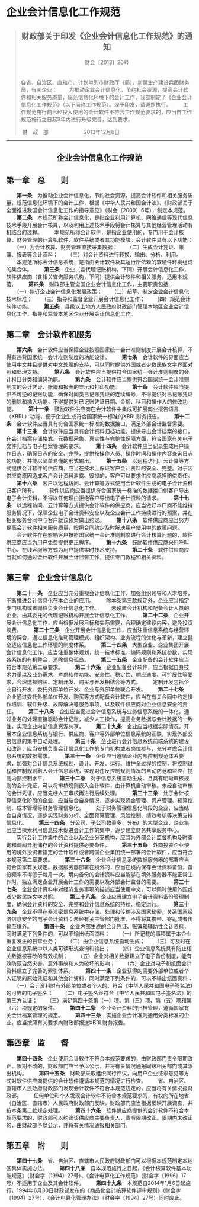 # 企业会计信息化工作规范

> <center><h2>财政部关于印发《企业会计信息化工作规范》的通知</h2></center>
>
> <center>财会〔2013〕20号</center>　 
>
> 各省、自治区、直辖市、计划单列市财政厅（局），新疆生产建设兵团财务局，有关企业：
> 　　为推动企业会计信息化，节约社会资源，提高会计软件和相关服务质量，规范信息化环境下的会计工作，我部制定了《企业会计信息化工作规范》（以下简称工作规范）。现予印发，请遵照执行。
> 　　工作规范施行前已经投入使用的会计软件不符合工作规范要求的，应当自工作规范施行之日起3年内进行升级完善，达到要求。
>
> ​                 财　政　部　　　 　　　
> ​              2013年12月6日　　　

---------------



<center><h2>企业会计信息化工作规范</h2></center>



## 第一章　总　　则

　　**第一条**　为推动企业会计信息化，节约社会资源，提高会计软件和相关服务质量，规范信息化环境下的会计工作，根据《中华人民共和国会计法》、《财政部关于全面推进我国会计信息化工作的指导意见》（财会〔2009〕6号），制定本规范。
　　**第二条**　本规范所称会计信息化，是指企业利用计算机、网络通信等现代信息技术手段开展会计核算，以及利用上述技术手段将会计核算与其他经营管理活动有机结合的过程。
　　本规范所称会计软件，是指企业使用的，专门用于会计核算、财务管理的计算机软件、软件系统或者其功能模块。会计软件具有以下功能：
　　（一）为会计核算、财务管理直接采集数据；
　　（二）生成会计凭证、账簿、报表等会计资料；
　　（三）对会计资料进行转换、输出、分析、利用。
　　本规范所称会计信息系统，是指由会计软件及其运行所依赖的软硬件环境组成的集合体。
　　**第三条**　企业（含代理记账机构，下同）开展会计信息化工作，软件供应商（含相关咨询服务机构，下同）提供会计软件和相关服务，适用本规范。
　　**第四条**　财政部主管全国企业会计信息化工作，主要职责包括：
　　（一）拟订企业会计信息化发展政策；
　　（二）起草、制定企业会计信息化技术标准；
　　（三）指导和监督企业开展会计信息化工作；
　　（四）规范会计软件功能。
　　**第五条**　县级以上地方人民政府财政部门管理本地区企业会计信息化工作，指导和监督本地区企业开展会计信息化工作。

## 第二章　会计软件和服务

　　**第六条**　会计软件应当保障企业按照国家统一会计准则制度开展会计核算，不得有违背国家统一会计准则制度的功能设计。
　　**第七条**　会计软件的界面应当使用中文并且提供对中文处理的支持，可以同时提供外国或者少数民族文字界面对照和处理支持。
　　**第八条**　会计软件应当提供符合国家统一会计准则制度的会计科目分类和编码功能。
　　**第九条**　会计软件应当提供符合国家统一会计准则制度的会计凭证、账簿和报表的显示和打印功能。
　　**第十条**　会计软件应当提供不可逆的记账功能，确保对同类已记账凭证的连续编号，不得提供对已记账凭证的删除和插入功能，不得提供对已记账凭证日期、金额、科目和操作人的修改功能。
　　**第十一条**　鼓励软件供应商在会计软件中集成可扩展商业报告语言（XBRL）功能，便于企业生成符合国家统一标准的XBRL财务报告。
　　**第十二条**　会计软件应当具有符合国家统一标准的数据接口，满足外部会计监督需要。
　　**第十三条**　会计软件应当具有会计资料归档功能，提供导出会计档案的接口，在会计档案存储格式、元数据采集、真实性与完整性保障方面，符合国家有关电子文件归档与电子档案管理的要求。
　　**第十四条**　会计软件应当记录生成用户操作日志，确保日志的安全、完整，提供按操作人员、操作时间和操作内容查询日志的功能，并能以简单易懂的形式输出。
　　**第十五条**　以远程访问、云计算等方式提供会计软件的供应商，应当在技术上保证客户会计资料的安全、完整。对于因供应商原因造成客户会计资料泄露、毁损的，客户可以要求供应商承担赔偿责任。
　　**第十六条**　客户以远程访问、云计算等方式使用会计软件生成的电子会计资料归客户所有。
　　软件供应商应当提供符合国家统一标准的数据接口供客户导出电子会计资料，不得以任何理由拒绝客户导出电子会计资料的请求。
　　**第十七条**　以远程访问、云计算等方式提供会计软件的供应商，应当做好本厂商不能维持服务情况下，保障企业电子会计资料安全以及企业会计工作持续进行的预案，并在相关服务合同中与客户就该预案做出约定。
　　**第十八条**　软件供应商应当努力提高会计软件相关服务质量，按照合同约定及时解决用户使用中的故障问题。
　　会计软件存在影响客户按照国家统一会计准则制度进行会计核算问题的，软件供应商应当为用户免费提供更正程序。
　　**第十九条**　鼓励软件供应商采用呼叫中心、在线客服等方式为用户提供实时技术支持。
　　**第二十条**　软件供应商应当就如何通过会计软件开展会计监督工作，提供专门教程和相关资料。

## 第三章　企业会计信息化

　　**第二十一条**　企业应当充分重视会计信息化工作，加强组织领导和人才培养，不断推进会计信息化在本企业的应用。
　　除本条第三款规定外，企业应当指定专门机构或者岗位负责会计信息化工作。
　　未设置会计机构和配备会计人员的企业，由其委托的代理记账机构开展会计信息化工作。
　　**第二十二条**　企业开展会计信息化工作，应当根据发展目标和实际需要，合理确定建设内容，避免投资浪费。
　　**第二十三条**　企业开展会计信息化工作，应当注重信息系统与经营环境的契合，通过信息化推动管理模式、组织架构、业务流程的优化与革新，建立健全适应信息化工作环境的制度体系。
　　**第二十四条**　大型企业、企业集团开展会计信息化工作，应当注重整体规划，统一技术标准、编码规则和系统参数，实现各系统的有机整合，消除信息孤岛。
　　**第二十五条**　企业配备的会计软件应当符合本规范第二章要求。
　　**第二十六条**　企业配备会计软件，应当根据自身技术力量以及业务需求，考虑软件功能、安全性、稳定性、响应速度、可扩展性等要求，合理选择购买、定制开发、购买与开发相结合等方式。
　　定制开发包括企业自行开发、委托外部单位开发、企业与外部单位联合开发。
　　**第二十七条**　企业通过委托外部单位开发、购买等方式配备会计软件，应当在有关合同中约定操作培训、软件升级、故障解决等服务事项，以及软件供应商对企业信息安全的责任。
　　**第二十八条**　企业应当促进会计信息系统与业务信息系统的一体化，通过业务的处理直接驱动会计记账，减少人工操作，提高业务数据与会计数据的一致性，实现企业内部信息资源共享。
　　**第二十九条**　企业应当根据实际情况，开展本企业信息系统与银行、供应商、客户等外部单位信息系统的互联，实现外部交易信息的集中自动处理。
　　**第三十条**　企业进行会计信息系统前端系统的建设和改造，应当安排负责会计信息化工作的专门机构或者岗位参与，充分考虑会计信息系统的数据需求。
　　**第三十一条**　企业应当遵循企业内部控制规范体系要求，加强对会计信息系统规划、设计、开发、运行、维护全过程的控制，将控制过程和控制规则融入会计信息系统，实现对违反控制规则情况的自动防范和监控，提高内部控制水平。
　　**第三十二条**　对于信息系统自动生成、且具有明晰审核规则的会计凭证，可以将审核规则嵌入会计软件，由计算机自动审核。未经自动审核的会计凭证，应当先经人工审核再进行后续处理。
　　**第三十三条**　处于会计核算信息化阶段的企业，应当结合自身情况，逐步实现资金管理、资产管理、预算控制、成本管理等财务管理信息化。
　　处于财务管理信息化阶段的企业，应当结合自身情况，逐步实现财务分析、全面预算管理、风险控制、绩效考核等决策支持信息化。
　　**第三十四条**　分公司、子公司数量多、分布广的大型企业、企业集团应当探索利用信息技术促进会计工作的集中，逐步建立财务共享服务中心。
　　实行会计工作集中的企业以及企业分支机构，应当为外部会计监督机构及时查询和调阅异地储存的会计资料提供必要条件。
　　**第三十五条**　外商投资企业使用的境外投资者指定的会计软件或者跨国企业集团统一部署的会计软件，应当符合本规范第二章要求。
　　**第三十六条**　企业会计信息系统数据服务器的部署应当符合国家有关规定。数据服务器部署在境外的，应当在境内保存会计资料备份，备份频率不得低于每月一次。境内备份的会计资料应当能够在境外服务器不能正常工作时，独立满足企业开展会计工作的需要以及外部会计监督的需要。
　　**第三十七条**　企业会计资料中对经济业务事项的描述应当使用中文，可以同时使用外国或者少数民族文字对照。
　　**第三十八条**　企业应当建立电子会计资料备份管理制度，确保会计资料的安全、完整和会计信息系统的持续、稳定运行。
　　**第三十九条**　企业不得在非涉密信息系统中存储、处理和传输涉及国家秘密，关系国家经济信息安全的电子会计资料；未经有关主管部门批准，不得将其携带、寄运或者传输至境外。
　　**第四十条**　企业内部生成的会计凭证、账簿和辅助性会计资料，同时满足下列条件的，可以不输出纸面资料：
　　（一）所记载的事项属于本企业重复发生的日常业务；
　　（二）由企业信息系统自动生成；
　　（三）可及时在企业信息系统中以人类可读形式查询和输出；
　　（四）企业信息系统具有防止相关数据被篡改的有效机制；
　　（五）企业对相关数据建立了电子备份制度，能有效防范自然灾害、意外事故和人为破坏的影响；
　　（六）企业对电子和纸面会计资料建立了完善的索引体系。
　　**第四十一条**　企业获得的需要外部单位或者个人证明的原始凭证和其他会计资料，同时满足下列条件的，可以不输出纸面资料：
　　（一）会计资料附有外部单位或者个人的、符合《中华人民共和国电子签名法》的可靠的电子签名；
　　（二）电子签名经符合《中华人民共和国电子签名法》的第三方认证；
　　（三）满足第四十条第（一）项、第（三）项、第（五）项和第（六）项规定的条件。
　　**第四十二条**　企业会计资料的归档管理，遵循国家有关会计档案管理的规定。
　　**第四十三条**　实施企业会计准则通用分类标准的企业，应当按照有关要求向财政部报送XBRL财务报告。

## 第四章　监　　督

　　**第四十四条**　企业使用会计软件不符合本规范要求的，由财政部门责令限期改正。限期不改的，财政部门应当予以公示，并将有关情况通报同级相关部门或其派出机构。
　　**第四十五条**　财政部采取组织同行评议，向用户企业征求意见等方式对软件供应商提供的会计软件遵循本规范的情况进行检查。
　　省、自治区、直辖市人民政府财政部门发现会计软件不符合本规范规定的，应当将有关情况报财政部。
　　任何单位和个人发现会计软件不符合本规范要求的，有权向所在地省（自治区、直辖市）人民政府财政部门反映，财政部门应当根据反映开展调查，并按本条第二款规定处理。
　　**第四十六条**　软件供应商提供的会计软件不符合本规范要求的，财政部可以约谈该供应商主要负责人，责令限期改正。限期内未改正的，由财政部予以公示，并将有关情况通报相关部门。

## 第五章　附　　则

　　**第四十七条**　省、自治区、直辖市人民政府财政部门可以根据本规范制定本地区具体实施办法。
　　**第四十八条**　自本规范施行之日起，《会计核算软件基本功能规范》（财会字〔1994〕27号）、《会计电算化工作规范》（财会字〔1996〕17号）不适用于企业及其会计软件。
　　**第四十九条**　本规范自2014年1月6日起施行，1994年6月30日财政部发布的《商品化会计核算软件评审规则》（财会字〔1994〕27号）、《会计电算化管理办法》（财会字〔1994〕27号）同时废止。